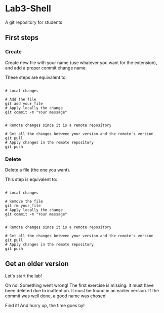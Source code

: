 # Lab3-Shell
A git repository for students


## First steps

### Create
Create new file with your name (use whatever you want for the extension), and add a proper commit change name.

These steps are equivalent to:
```git

# Local changes

# Add the file
git add your_file
# Apply locally the change
git commit -m "Your message"


# Remote changes since it is a remote repository

# Get all the changes between your version and the remote's version
git pull
# Apply changes in the remote repository
git push
```

### Delete

Delete a file (the one you want).

This step is equivalent to:
```git

# Local changes

# Remove the file
git rm your_file
# Apply locally the change
git commit -m "Your message"


# Remote changes since it is a remote repository

# Get all the changes between your version and the remote's version
git pull
# Apply changes in the remote repository
git push
```


## Get an older version

Let's start the lab!

Oh no! Something went wrong! The first exercise is missing.
It must have been deleted due to inattention.
It must be found in an earlier version.
If the commit was well done, a good name was chosen!


Find it! And hurry up, the time goes by!

